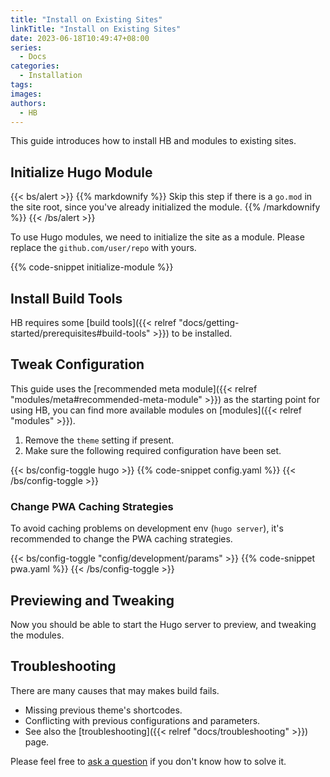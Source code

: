 ```yaml
---
title: "Install on Existing Sites"
linkTitle: "Install on Existing Sites"
date: 2023-06-18T10:49:47+08:00
series:
  - Docs
categories:
  - Installation
tags:
images:
authors:
  - HB
---
```


This guide introduces how to install HB and modules to existing sites.

<!--more-->

## Initialize Hugo Module

{{< bs/alert >}}
{{% markdownify %}}
Skip this step if there is a `go.mod` in the site root, since you've already initialized the module.
{{% /markdownify %}}
{{< /bs/alert >}}

To use Hugo modules, we need to initialize the site as a module. Please replace the `github.com/user/repo` with yours.

{{% code-snippet initialize-module %}}

## Install Build Tools

HB requires some [build tools]({{< relref "docs/getting-started/prerequisites#build-tools" >}}) to be installed.

## Tweak Configuration

This guide uses the [recommended meta module]({{< relref "modules/meta#recommended-meta-module" >}}) as the starting point for using HB, you can find more available modules on [modules]({{< relref "modules" >}}).

1. Remove the `theme` setting if present.
1. Make sure the following required configuration have been set.

{{< bs/config-toggle hugo >}}
{{% code-snippet config.yaml %}}
{{< /bs/config-toggle >}}

### Change PWA Caching Strategies

To avoid caching problems on development env (`hugo server`), it's recommended to change the PWA caching strategies.

{{< bs/config-toggle "config/development/params" >}}
{{% code-snippet pwa.yaml %}}
{{< /bs/config-toggle >}}

## Previewing and Tweaking

Now you should be able to start the Hugo server to preview, and tweaking the modules.

## Troubleshooting

There are many causes that may makes build fails.

- Missing previous theme's shortcodes.
- Conflicting with previous configurations and parameters.
- See also the [troubleshooting]({{< relref "docs/troubleshooting" >}}) page.

Please feel free to [ask a question](https://github.com/orgs/hbstack/discussions/new?category=q-a) if you don't know how to solve it.
